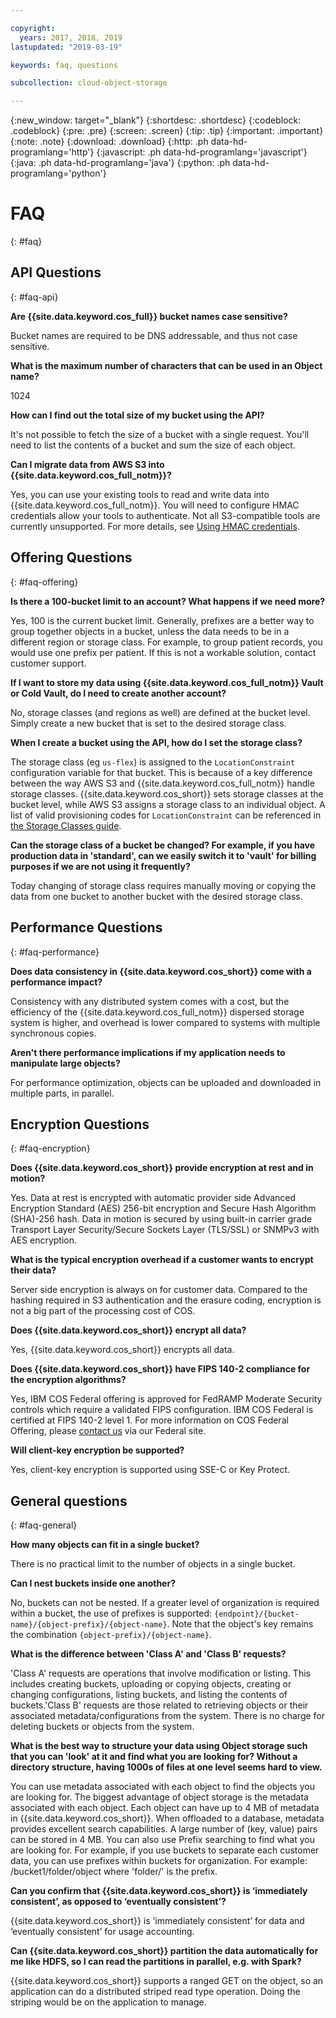 ```yaml
---

copyright:
  years: 2017, 2018, 2019
lastupdated: "2019-03-19"

keywords: faq, questions

subcollection: cloud-object-storage

---
```

{:new_window: target="_blank"}
{:shortdesc: .shortdesc}
{:codeblock: .codeblock}
{:pre: .pre}
{:screen: .screen}
{:tip: .tip}
{:important: .important}
{:note: .note}
{:download: .download} 
{:http: .ph data-hd-programlang='http'} 
{:javascript: .ph data-hd-programlang='javascript'} 
{:java: .ph data-hd-programlang='java'} 
{:python: .ph data-hd-programlang='python'}

# FAQ
{: #faq}

## API Questions
{: #faq-api}

**Are {{site.data.keyword.cos_full}} bucket names case sensitive?**

Bucket names are required to be DNS addressable, and thus not case sensitive.

**What is the maximum number of characters that can be used in an Object name?**

1024

**How can I find out the total size of my bucket using the API?**

It's not possible to fetch the size of a bucket with a single request.  You'll need to list the contents of a bucket and sum the size of each object.

**Can I migrate data from AWS S3 into {{site.data.keyword.cos_full_notm}}?**

Yes, you can use your existing tools to read and write data into {{site.data.keyword.cos_full_notm}}. You will need to configure HMAC credentials allow your tools to authenticate. Not all S3-compatible tools are currently unsupported. For more details, see [Using HMAC credentials](/docs/services/cloud-object-storage/hmac/credentials.html).


## Offering Questions
{: #faq-offering}

**Is there a 100-bucket limit to an account?  What happens if we need more?**

Yes, 100 is the current bucket limit.  Generally, prefixes are a better way to group together objects in a bucket, unless the data needs to be in a different region or storage class.  For example, to group patient records, you would use one prefix per patient. If this is not a workable solution, contact customer support.

**If I want to store my data using {{site.data.keyword.cos_full_notm}} Vault or Cold Vault, do I need to create another account?**

No, storage classes (and regions as well) are defined at the bucket level.  Simply create a new bucket that is set to the desired storage class.

**When I create a bucket using the API, how do I set the storage class?**

The storage class (eg `us-flex`) is assigned to the `LocationConstraint` configuration variable for that bucket.  This is because of a key difference between the way AWS S3 and {{site.data.keyword.cos_full_notm}} handle storage classes.  {{site.data.keyword.cos_short}} sets storage classes at the bucket level, while AWS S3 assigns a storage class to an individual object. A list of valid provisioning codes for `LocationConstraint` can be referenced in [the Storage Classes guide](/docs/services/cloud-object-storage/basics/classes#locationconstraint).

**Can the storage class of a bucket be changed?  For example, if you have production data in 'standard', can we easily switch it to 'vault' for billing purposes if we are not using it frequently?**

Today changing of storage class requires manually moving or copying the data from one bucket to another bucket with the desired storage class.


## Performance Questions
{: #faq-performance}

**Does data consistency in {{site.data.keyword.cos_short}} come with a performance impact?**

Consistency with any distributed system comes with a cost, but the efficiency of the {{site.data.keyword.cos_full_notm}} dispersed storage system is higher, and overhead is lower compared to systems with multiple synchronous copies.

**Aren't there performance implications if my application needs to manipulate large objects?**

For performance optimization, objects can be uploaded and downloaded in multiple parts, in parallel.


## Encryption Questions
{: #faq-encryption}

**Does {{site.data.keyword.cos_short}} provide encryption at rest and in motion?**

Yes.  Data at rest is encrypted with automatic provider side Advanced Encryption Standard (AES) 256-bit encryption and Secure Hash Algorithm (SHA)-256 hash. Data in motion is secured by using built-in carrier grade Transport Layer Security/Secure Sockets Layer (TLS/SSL) or SNMPv3 with AES encryption.

**What is the typical encryption overhead if a customer wants to encrypt their data?**

Server side encryption is always on for customer data.  Compared to the hashing required in S3 authentication and the erasure coding, encryption is not a big part of the processing cost of COS.

**Does {{site.data.keyword.cos_short}} encrypt all data?**

Yes, {{site.data.keyword.cos_short}} encrypts all data.

**Does {{site.data.keyword.cos_short}} have FIPS 140-2 compliance for the encryption algorithms?**

Yes, IBM COS Federal offering is approved for FedRAMP Moderate Security controls which require a validated FIPS configuration. IBM COS Federal is certified at FIPS 140-2 level 1. For more information on COS Federal Offering, please [contact us](https://www.ibm.com/cloud/federal#AlternateAction) via our Federal site.

**Will client-key encryption be supported?**

Yes, client-key encryption is supported using SSE-C or Key Protect.

## General questions
{: #faq-general}

**How many objects can fit in a single bucket?**

There is no practical limit to the number of objects in a single bucket.

**Can I nest buckets inside one another?**

No, buckets can not be nested.  If a greater level of organization is required within a bucket, the use of prefixes is supported: `{endpoint}/{bucket-name}/{object-prefix}/{object-name}`.  Note that the object's key remains the combination `{object-prefix}/{object-name}`.

**What is the difference between 'Class A' and 'Class B' requests?**

'Class A' requests are operations that involve modification or listing.  This includes creating buckets, uploading or copying objects, creating or changing configurations, listing buckets, and listing the contents of buckets.'Class B' requests are those related to retrieving objects or their associated metadata/configurations from the system. There is no charge for deleting buckets or objects from the system.

**What is the best way to structure your data using Object storage such that you can 'look' at it and find what you are looking for?  Without a directory structure, having 1000s of files at one level seems hard to view.**

You can use metadata associated with each object to find the objects you are looking for. The biggest advantage of object storage is the metadata associated with each object. Each object can have up to 4 MB of metadata in {{site.data.keyword.cos_short}}.  When offloaded to a database, metadata provides excellent search capabilities.  A large number of (key, value) pairs can be stored in 4 MB.  You can also use Prefix searching to find what you are looking for. For example, if you use buckets to separate each customer data, you can use prefixes within buckets for organization. For example:  /bucket1/folder/object where 'folder/' is the prefix.

**Can you confirm that {{site.data.keyword.cos_short}} is ‘immediately consistent’, as opposed to ‘eventually consistent’?**

{{site.data.keyword.cos_short}} is ‘immediately consistent’ for data and ‘eventually consistent’ for usage accounting.


**Can {{site.data.keyword.cos_short}} partition the data automatically for me like HDFS, so I can read the partitions in parallel, e.g. with Spark?**

{{site.data.keyword.cos_short}} supports a ranged GET on the object, so an application can do a distributed striped read type operation.  Doing the striping would be on the application to manage.

